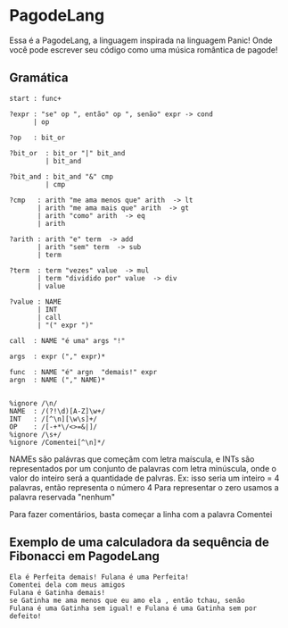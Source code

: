 # PagodeLang

Essa é a PagodeLang, a linguagem inspirada na linguagem Panic! Onde você pode escrever seu código como uma música romântica de pagode!

## Gramática
```
start : func+

?expr : "se" op ", então" op ", senão" expr -> cond
      | op

?op   : bit_or

?bit_or  : bit_or "|" bit_and
         | bit_and

?bit_and : bit_and "&" cmp
         | cmp

?cmp   : arith "me ama menos que" arith  -> lt
       | arith "me ama mais que" arith  -> gt
       | arith "como" arith  -> eq
       | arith

?arith : arith "e" term  -> add
       | arith "sem" term  -> sub
       | term

?term  : term "vezes" value  -> mul
       | term "dividido por" value  -> div
       | value

?value : NAME
       | INT
       | call
       | "(" expr ")"

call  : NAME "é uma" args "!"

args  : expr ("," expr)*

func  : NAME "é" argn  "demais!" expr
argn  : NAME ("," NAME)*


%ignore /\n/
NAME  : /(?!\d)[A-Z]\w+/
INT   : /[^\n][\w\s]+/
OP    : /[-+*\/<>=&|]/
%ignore /\s+/
%ignore /Comentei[^\n]*/
```

NAMEs são palávras que começãm com letra maíscula, e INTs são representados por um conjunto de palavras com letra minúscula, onde o valor do inteiro será a quantidade de palvras.
Ex: isso seria um inteiro = 4 palavras, então representa o número 4
Para representar o zero usamos a palavra reservada "nenhum"


Para fazer comentários, basta começar a linha com a palavra Comentei
## Exemplo de uma calculadora da sequência de Fibonacci em PagodeLang

```
Ela é Perfeita demais! Fulana é uma Perfeita!
Comentei dela com meus amigos
Fulana é Gatinha demais!
se Gatinha me ama menos que eu amo ela , então tchau, senão
Fulana é uma Gatinha sem igual! e Fulana é uma Gatinha sem por defeito!
```
